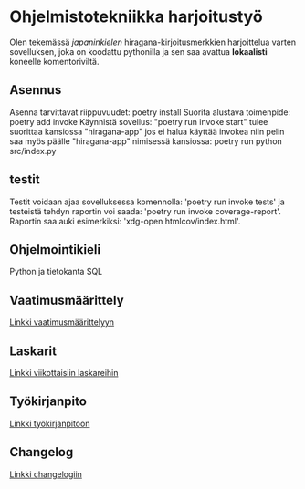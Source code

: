 # Ohjelmistotekniikka harjoitustyö

Olen tekemässä *japaninkielen* hiragana-kirjoitusmerkkien harjoittelua varten sovelluksen, joka on koodattu pythonilla ja sen saa avattua **lokaalisti** koneelle komentoriviltä.

## Asennus
Asenna tarvittavat riippuvuudet: poetry install
Suorita alustava toimenpide: poetry add invoke
Käynnistä sovellus: "poetry run invoke start" tulee suorittaa kansiossa "hiragana-app" jos ei halua käyttää invokea niin pelin saa myös päälle "hiragana-app" nimisessä kansiossa: poetry run python src/index.py

## testit

Testit voidaan ajaa sovelluksessa komennolla: 'poetry run invoke tests' ja testeistä tehdyn raportin voi saada: 'poetry run invoke coverage-report'.
Raportin saa auki esimerkiksi: 'xdg-open htmlcov/index.html'.



## Ohjelmointikieli

Python ja tietokanta SQL

## Vaatimusmäärittely

[Linkki vaatimusmäärittelyyn](https://github.com/risla763/ot-harjoitustyo/blob/main/hiragana-app/dokumentaatio/vaatimusmaarittely.md)

## Laskarit

[Linkki viikottaisiin laskareihin](https://github.com/risla763/ot-harjoitustyo/tree/main/laskarit)

## Työkirjanpito

[Linkki työkirjanpitoon](https://github.com/risla763/ot-harjoitustyo/blob/main/hiragana-app/dokumentaatio/tyokirjanpito.md)

## Changelog
[Linkki changelogiin](https://github.com/risla763/ot-harjoitustyo/blob/main/hiragana-app/dokumentaatio/changelog.md)
